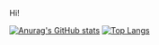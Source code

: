 Hi!

[![Anurag's GitHub stats](https://github-readme-stats.vercel.app/api?username=Waffenffs)](https://github.com/anuraghazra/github-readme-stats)
[![Top Langs](https://github-readme-stats.vercel.app/api/top-langs/?username=Waffenffs)](https://github.com/anuraghazra/github-readme-stats)


<!---
Waffenffs/Waffenffs is a ✨ special ✨ repository because its `README.md` (this file) appears on your GitHub profile.
You can click the Preview link to take a look at your changes.
--->

